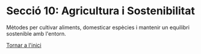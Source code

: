 # Secció 10: Agricultura i Sostenibilitat
Mètodes per cultivar aliments, domesticar espècies i mantenir un equilibri sostenible amb l'entorn.

[Tornar a l'inici](../README.md)
